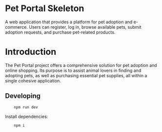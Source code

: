 # Pet Portal Skeleton

A web application that provides a platform for pet adoption and e-commerce. Users can register, log in, browse available pets, submit adoption requests, and purchase pet-related products.

# Introduction

The Pet Portal project offers a comprehensive solution for pet adoption and online shopping. Its purpose is to assist animal lovers in finding and adopting pets, as well as purchasing essential pet supplies, all within a single cohesive application.

## Developing
```bash
	npm run dev
```
Install dependencies:
```bash
	npm i
```
